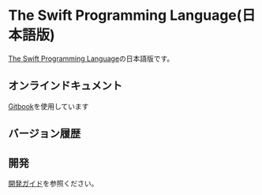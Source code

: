 # The Swift Programming Language\(日本語版\)

[The Swift Programming Language](https://docs.swift.org/swift-book/)の日本語版です。

## オンラインドキュメント

[Gitbook](https://www.gitbook.com)を使用しています

## バージョン履歴

## 開発

[開発ガイド](./CONTRIBUTION.md)を参照ください。
